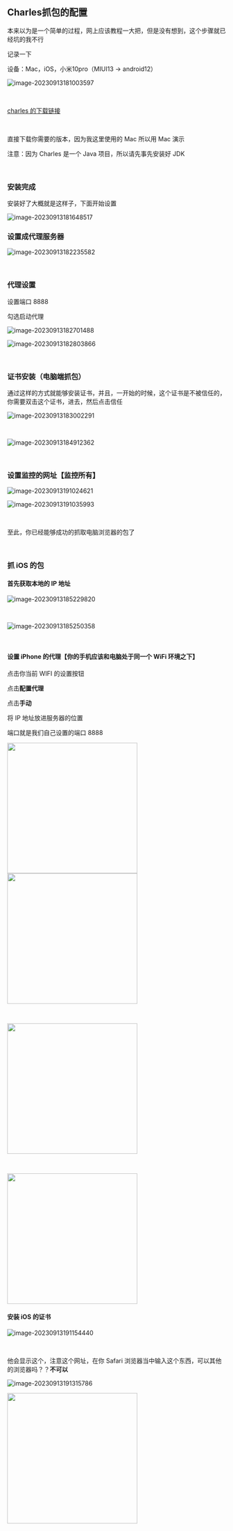 ## Charles抓包的配置

本来以为是一个简单的过程，网上应该教程一大把，但是没有想到，这个步骤就已经坑的我不行	

记录一下			

设备：Mac，iOS，小米10pro（MIUI13 -> android12）						

![image-20230913181003597](./assets/image-20230913181003597.png)

​				

[charles 的下载链接](https://www.charlesproxy.com/download/)				

​				

直接下载你需要的版本，因为我这里使用的 Mac 所以用 Mac 演示

注意：因为 Charles 是一个 Java 项目，所以请先事先安装好 JDK			

​			

### 安装完成

安装好了大概就是这样子，下面开始设置

![image-20230913181648517](./assets/image-20230913181648517.png)			

### 设置成代理服务器

![image-20230913182235582](./assets/image-20230913182235582.png)		

​				

### 代理设置

设置端口 8888				

勾选启动代理			

![image-20230913182701488](./assets/image-20230913182701488.png)

![image-20230913182803866](./assets/image-20230913182803866.png)

​				

### 证书安装（电脑端抓包）

通过这样的方式就能够安装证书，并且，一开始的时候，这个证书是不被信任的，你需要双击这个证书，进去，然后点击信任

![image-20230913183002291](./assets/image-20230913183002291.png)

​			

![image-20230913184912362](./assets/image-20230913184912362.png)

​	

### 设置监控的网址【监控所有】

![image-20230913191024621](./assets/image-20230913191024621.png)				

![image-20230913191035993](./assets/image-20230913191035993.png)

​						

至此，你已经能够成功的抓取电脑浏览器的包了

​						

### 抓 iOS 的包

#### 首先获取本地的 IP 地址

![image-20230913185229820](./assets/image-20230913185229820.png)

​					

![image-20230913185250358](./assets/image-20230913185250358.png)

​				

#### 设置 iPhone 的代理【你的手机应该和电脑处于同一个 WiFi 环境之下】

点击你当前 WIFI 的设置按钮

点击**配置代理**

点击**手动**

将 IP 地址放进服务器的位置

端口就是我们自己设置的端口 8888



<img src="./assets/IMG_6713%202.JPEG" width="300px">

<img src="./assets/IMG_6713%202.JPEG" width="300px">

​				

<img src="./assets/IMG_6714.JPEG" width="300px">

​					

<img src="./assets/IMG_6715.JPEG" width="300px">

#### 安装 iOS 的证书

![image-20230913191154440](./assets/image-20230913191154440.png)

​			

他会显示这个，注意这个网址，在你 Safari 浏览器当中输入这个东西，可以其他的浏览器吗？？**不可以**

![image-20230913191315786](./assets/image-20230913191315786.png)



<img src="./assets/IMG_6716.jPEG" width="300px">

​			

